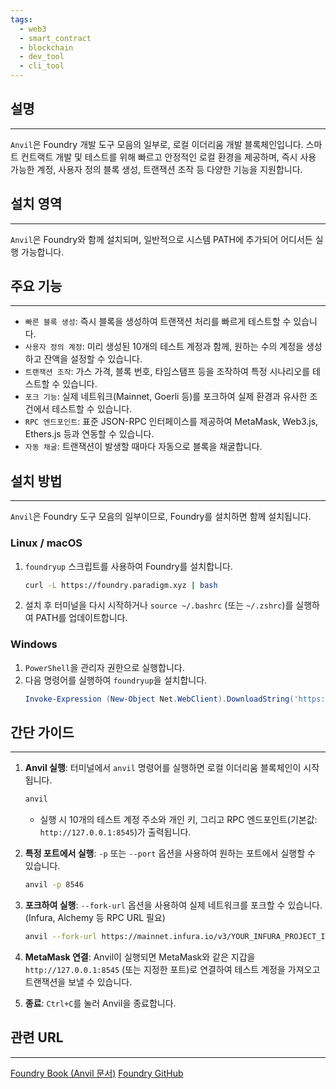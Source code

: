 ```yaml
---
tags:
  - web3
  - smart_contract
  - blockchain
  - dev_tool
  - cli_tool
---
```

## 설명
---
`Anvil`은 Foundry 개발 도구 모음의 일부로, 로컬 이더리움 개발 블록체인입니다. 스마트 컨트랙트 개발 및 테스트를 위해 빠르고 안정적인 로컬 환경을 제공하며, 즉시 사용 가능한 계정, 사용자 정의 블록 생성, 트랜잭션 조작 등 다양한 기능을 지원합니다.

## 설치 영역
---
`Anvil`은 Foundry와 함께 설치되며, 일반적으로 시스템 PATH에 추가되어 어디서든 실행 가능합니다.

## 주요 기능
---
- `빠른 블록 생성`: 즉시 블록을 생성하여 트랜잭션 처리를 빠르게 테스트할 수 있습니다.
- `사용자 정의 계정`: 미리 생성된 10개의 테스트 계정과 함께, 원하는 수의 계정을 생성하고 잔액을 설정할 수 있습니다.
- `트랜잭션 조작`: 가스 가격, 블록 번호, 타임스탬프 등을 조작하여 특정 시나리오를 테스트할 수 있습니다.
- `포크 기능`: 실제 네트워크(Mainnet, Goerli 등)를 포크하여 실제 환경과 유사한 조건에서 테스트할 수 있습니다.
- `RPC 엔드포인트`: 표준 JSON-RPC 인터페이스를 제공하여 MetaMask, Web3.js, Ethers.js 등과 연동할 수 있습니다.
- `자동 채굴`: 트랜잭션이 발생할 때마다 자동으로 블록을 채굴합니다.

## 설치 방법
---
`Anvil`은 Foundry 도구 모음의 일부이므로, Foundry를 설치하면 함께 설치됩니다.

### Linux / macOS
1.  `foundryup` 스크립트를 사용하여 Foundry를 설치합니다.
    ```sh
    curl -L https://foundry.paradigm.xyz | bash
    ```
2.  설치 후 터미널을 다시 시작하거나 `source ~/.bashrc` (또는 `~/.zshrc`)를 실행하여 PATH를 업데이트합니다.

### Windows
1.  `PowerShell`을 관리자 권한으로 실행합니다.
2.  다음 명령어를 실행하여 `foundryup`을 설치합니다.
    ```powershell
    Invoke-Expression (New-Object Net.WebClient).DownloadString('https://foundry.paradigm.xyz/foundryup.ps1')
    ```

## 간단 가이드
---
1.  **Anvil 실행**: 터미널에서 `anvil` 명령어를 실행하면 로컬 이더리움 블록체인이 시작됩니다.
    ```sh
    anvil
    ```
    *   실행 시 10개의 테스트 계정 주소와 개인 키, 그리고 RPC 엔드포인트(기본값: `http://127.0.0.1:8545`)가 출력됩니다.

2.  **특정 포트에서 실행**: `-p` 또는 `--port` 옵션을 사용하여 원하는 포트에서 실행할 수 있습니다.
    ```sh
    anvil -p 8546
    ```

3.  **포크하여 실행**: `--fork-url` 옵션을 사용하여 실제 네트워크를 포크할 수 있습니다. (Infura, Alchemy 등 RPC URL 필요)
    ```sh
    anvil --fork-url https://mainnet.infura.io/v3/YOUR_INFURA_PROJECT_ID
    ```

4.  **MetaMask 연결**: Anvil이 실행되면 MetaMask와 같은 지갑을 `http://127.0.0.1:8545` (또는 지정한 포트)로 연결하여 테스트 계정을 가져오고 트랜잭션을 보낼 수 있습니다.

5.  **종료**: `Ctrl+C`를 눌러 Anvil을 종료합니다.

## 관련 URL
---
[Foundry Book (Anvil 문서)](https://book.getfoundry.sh/anvil/)
[Foundry GitHub](https://github.com/foundry-rs/foundry)
